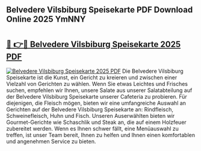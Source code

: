 ## Belvedere Vilsbiburg Speisekarte PDF Download Online 2025 YmNNY

# <h2><a href="http://gccnob.nevu.top/?p=Belvedere+Vilsbiburg+Speisekarte">🔗 👉🔴 Belvedere Vilsbiburg Speisekarte 2025 PDF</a></h2>

[![Belvedere Vilsbiburg Speisekarte 2025 PDF](https://i.imgur.com/dBaPXMq.png)](http://gccnob.nevu.top/?p=Belvedere+Vilsbiburg+Speisekarte)
Die Belvedere Vilsbiburg Speisekarte ist die Kunst, ein Gericht zu kreieren und zwischen einer Vielzahl von Gerichten zu wählen. Wenn Sie etwas Leichtes und Frisches suchen, empfehlen wir Ihnen, unsere Salate aus unserer Salatabteilung auf der Belvedere Vilsbiburg Speisekarte unserer Cafeteria zu probieren. Für diejenigen, die Fleisch mögen, bieten wir eine umfangreiche Auswahl an Gerichten auf der Belvedere Vilsbiburg Speisekarte an: Rindfleisch, Schweinefleisch, Huhn und Fisch. Unseren Auserwählten bieten wir Gourmet-Gerichte wie Schaschlik und Steak an, die auf einem Holzfeuer zubereitet werden. Wenn es Ihnen schwer fällt, eine Menüauswahl zu treffen, ist unser Team bereit, Ihnen zu helfen und Ihnen einen komfortablen und angenehmen Service zu bieten.
